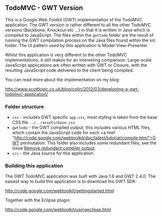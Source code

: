 ## TodoMVC - GWT Version

This is a Google Web Toolkit (GWT) implementation of the TodoMVC application. The GWT version
is rather different to all the other TodoMVC versions (Backbone, Knockout etc ...) in that it is
written in Java which is compiled to JavaScript. The files within the `gwttodo` folder are the result
of running the GWT compilation process on the Java files found within the src folder. The UI
pattern used by this application is Model-View-Presenter.

Whilst this application is very different to the other TodoMVC implementations, it still makes for 
an interesting comparison. Large-scale JavaScript applications are often written with GWT or Closure,
with the resulting JavaScript code delivered to the client being compiled. 

You can read more about the implementation on my blog:

http://www.scottlogic.co.uk/blog/colin/2012/03/developing-a-gwt-todomvc-application/

### Folder structure

- `css` - includes GWT specific `app.css`, most styling is taken from the base CSS file `../../assets/base.css`
- `gwttodo` - the GWT compiled output, this includes various HTML files, which contain the JavaScript
code for each <a href "http://code.google.com/webtoolkit/doc/latest/tutorial/compile.html">GWT permutation</a>. This
folder also includes some redundant files, see the issue <a href="https://github.com/ColinEberhardt/todomvc/issues/9">
Remove redundant compiler output</a>.
- `src` - the Java source for this application
 
### Building this application

The GWT TodoMVC application was built with Java 1.6 and GWT 2.4.0. The easiest way to build this application
is to download the GWT SDK:

http://code.google.com/webtoolkit/gettingstarted.html

Together with the Eclipse plugin:

http://code.google.com/webtoolkit/usingeclipse.html

